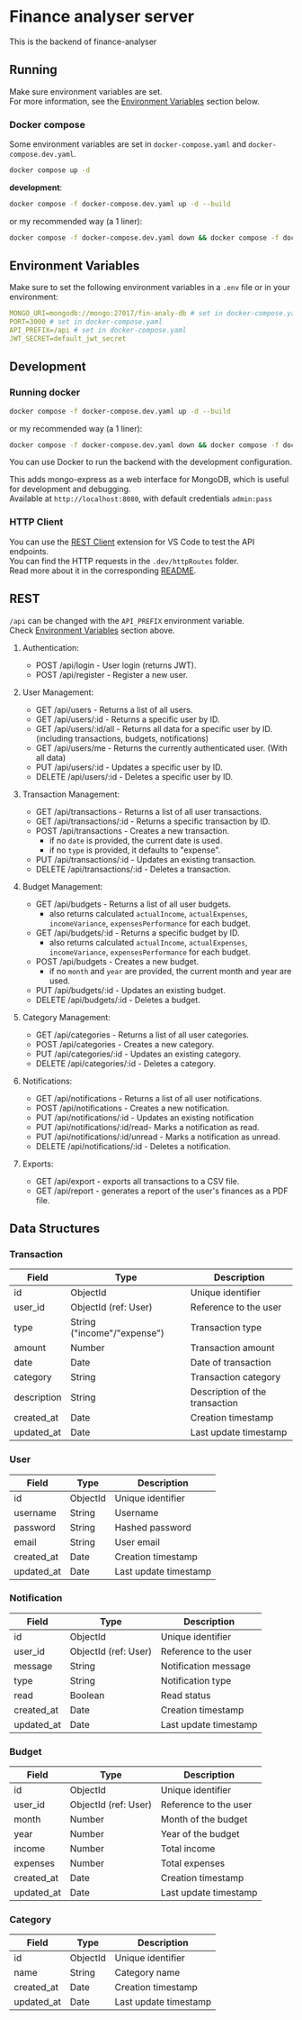 # Finance analyser server
This is the backend of finance-analyser
 
## Running

Make sure environment variables are set.  
For more information, see the [Environment Variables](#environment-variables) section below.

### Docker compose

Some environment variables are set in `docker-compose.yaml` and `docker-compose.dev.yaml`.

```bash
docker compose up -d
```

**development**:
```bash
docker compose -f docker-compose.dev.yaml up -d --build
```
or my recommended way (a 1 liner):
```bash
docker compose -f docker-compose.dev.yaml down && docker compose -f docker-compose.dev.yaml up --build -d && docker compose logs fin-analy-express -f
```

## Environment Variables

Make sure to set the following environment variables in a `.env` file or in your environment:
```yaml
MONGO_URI=mongodb://mongo:27017/fin-analy-db # set in docker-compose.yaml
PORT=3000 # set in docker-compose.yaml
API_PREFIX=/api # set in docker-compose.yaml
JWT_SECRET=default_jwt_secret
```

## Development

### Running docker

```bash
docker compose -f docker-compose.dev.yaml up -d --build
```
or my recommended way (a 1 liner):
```bash
docker compose -f docker-compose.dev.yaml down && docker compose -f docker-compose.dev.yaml up --build -d && docker compose logs fin-analy-express -f --no-log-prefix
```

You can use Docker to run the backend with the development configuration.  

This adds mongo-express as a web interface for MongoDB, which is useful for development and debugging.  
Available at `http://localhost:8080`, with default credentials `admin:pass`

### HTTP Client
You can use the [REST Client](https://marketplace.visualstudio.com/items?itemName=humao.rest-client) extension for VS Code to test the API endpoints.  
You can find the HTTP requests in the `.dev/httpRoutes` folder.  
Read more about it in the corresponding [README](.dev/httpRoutes/README.md).



## REST
`/api` can be changed with the `API_PREFIX` environment variable.  
Check [Environment Variables](#environment-variables) section above.

1. Authentication:
    - POST /api/login - User login (returns JWT).
    - POST /api/register - Register a new user.

2. User Management:
    - GET /api/users - Returns a list of all users.
    - GET /api/users/:id - Returns a specific user by ID.
    - GET /api/users/:id/all - Returns all data for a specific user by ID. (including transactions, budgets, notifications)
    - GET /api/users/me - Returns the currently authenticated user. (With all data)
    - PUT /api/users/:id - Updates a specific user by ID.
    - DELETE /api/users/:id - Deletes a specific user by ID.

3. Transaction Management:
    - GET /api/transactions - Returns a list of all user transactions.
    - GET /api/transactions/:id - Returns a specific transaction by ID.
    - POST /api/transactions - Creates a new transaction.
        - if no `date` is provided, the current date is used.
        - if no `type` is provided, it defaults to "expense".
    - PUT /api/transactions/:id - Updates an existing transaction.
    - DELETE /api/transactions/:id - Deletes a transaction.

4. Budget Management:
    - GET /api/budgets - Returns a list of all user budgets.
        - also returns calculated `actualIncome`, `actualExpenses`, `incomeVariance`, `expensesPerformance` for each budget.
    - GET /api/budgets/:id - Returns a specific budget by ID.
        - also returns calculated `actualIncome`, `actualExpenses`, `incomeVariance`, `expensesPerformance` for each budget.
    - POST /api/budgets - Creates a new budget.
        - if no `month` and `year` are provided, the current month and year are used.
    - PUT /api/budgets/:id - Updates an existing budget.
    - DELETE /api/budgets/:id - Deletes a budget.

5. Category Management:
    - GET /api/categories - Returns a list of all user categories.
    - POST /api/categories - Creates a new category.
    - PUT /api/categories/:id - Updates an existing category.
    - DELETE /api/categories/:id - Deletes a category.

6. Notifications:
    - GET /api/notifications - Returns a list of all user notifications.
    - POST /api/notifications - Creates a new notification.
    - PUT /api/notifications/:id - Updates an existing notification
    - PUT /api/notifications/:id/read- Marks a notification as read.
    - PUT /api/notifications/:id/unread - Marks a notification as unread.
    - DELETE /api/notifications/:id - Deletes a notification.

7. Exports:
    - GET /api/export - exports all transactions to a CSV file.
    - GET /api/report - generates a report of the user's finances as a PDF file.


## Data Structures

### Transaction

| Field       | Type                      | Description                        |
|-------------|---------------------------|------------------------------------|
| id          | ObjectId                  | Unique identifier                  |
| user_id     | ObjectId (ref: User)      | Reference to the user              |
| type        | String ("income"/"expense")| Transaction type                   |
| amount      | Number                    | Transaction amount                 |
| date        | Date                      | Date of transaction                |
| category    | String                    | Transaction category               |
| description | String                    | Description of the transaction     |
| created_at  | Date                      | Creation timestamp                 |
| updated_at  | Date                      | Last update timestamp              |

### User

| Field      | Type     | Description            |
|------------|----------|------------------------|
| id         | ObjectId | Unique identifier      |
| username   | String   | Username               |
| password   | String   | Hashed password        |
| email      | String   | User email             |
| created_at | Date     | Creation timestamp     |
| updated_at | Date     | Last update timestamp  |

### Notification

| Field      | Type                 | Description                  |
|------------|----------------------|------------------------------|
| id         | ObjectId             | Unique identifier            |
| user_id    | ObjectId (ref: User) | Reference to the user        |
| message    | String               | Notification message         |
| type       | String               | Notification type            |
| read       | Boolean              | Read status                  |
| created_at | Date                 | Creation timestamp           |
| updated_at | Date                 | Last update timestamp        |

### Budget

| Field      | Type                 | Description                  |
|------------|----------------------|------------------------------|
| id         | ObjectId             | Unique identifier            |
| user_id    | ObjectId (ref: User) | Reference to the user        |
| month      | Number               | Month of the budget          |
| year       | Number               | Year of the budget           |
| income     | Number               | Total income                 |
| expenses   | Number               | Total expenses               |
| created_at | Date                 | Creation timestamp           |
| updated_at | Date                 | Last update timestamp        |

### Category

| Field      | Type     | Description            |
|------------|----------|------------------------|
| id         | ObjectId | Unique identifier      |
| name       | String   | Category name          |
| created_at | Date     | Creation timestamp     |
| updated_at | Date     | Last update timestamp  |
